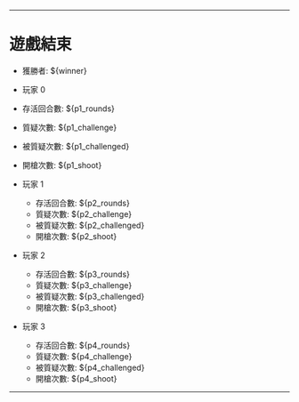 
---

# 遊戲結束

 * 獲勝者: ${winner}
  
 * 玩家 0
  * 存活回合數: ${p1_rounds}
  * 質疑次數: ${p1_challenge}
  * 被質疑次數: ${p1_challenged}
  * 開槍次數: ${p1_shoot}

* 玩家 1
  * 存活回合數: ${p2_rounds}
  * 質疑次數: ${p2_challenge}
  * 被質疑次數: ${p2_challenged}
  * 開槍次數: ${p2_shoot}

* 玩家 2
  * 存活回合數: ${p3_rounds}
  * 質疑次數: ${p3_challenge}
  * 被質疑次數: ${p3_challenged}
  * 開槍次數: ${p3_shoot}

* 玩家 3
  * 存活回合數: ${p4_rounds}
  * 質疑次數: ${p4_challenge}
  * 被質疑次數: ${p4_challenged}
  * 開槍次數: ${p4_shoot}

---
